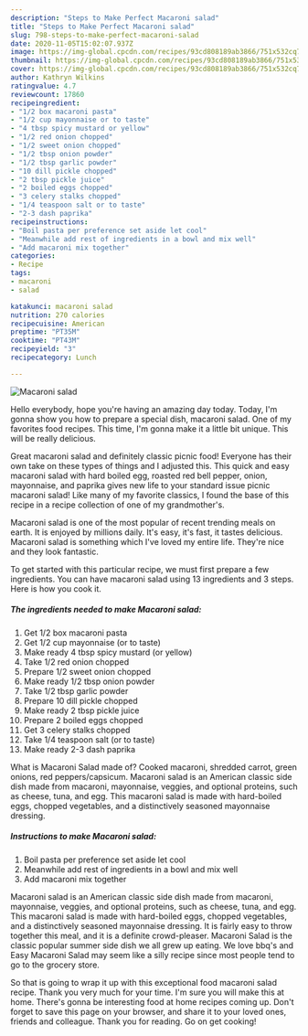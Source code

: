 ```yaml
---
description: "Steps to Make Perfect Macaroni salad"
title: "Steps to Make Perfect Macaroni salad"
slug: 798-steps-to-make-perfect-macaroni-salad
date: 2020-11-05T15:02:07.937Z
image: https://img-global.cpcdn.com/recipes/93cd808189ab3866/751x532cq70/macaroni-salad-recipe-main-photo.jpg
thumbnail: https://img-global.cpcdn.com/recipes/93cd808189ab3866/751x532cq70/macaroni-salad-recipe-main-photo.jpg
cover: https://img-global.cpcdn.com/recipes/93cd808189ab3866/751x532cq70/macaroni-salad-recipe-main-photo.jpg
author: Kathryn Wilkins
ratingvalue: 4.7
reviewcount: 17860
recipeingredient:
- "1/2 box macaroni pasta"
- "1/2 cup mayonnaise or to taste"
- "4 tbsp spicy mustard or yellow"
- "1/2 red onion chopped"
- "1/2 sweet onion chopped"
- "1/2 tbsp onion powder"
- "1/2 tbsp garlic powder"
- "10 dill pickle chopped"
- "2 tbsp pickle juice"
- "2 boiled eggs chopped"
- "3 celery stalks chopped"
- "1/4 teaspoon salt or to taste"
- "2-3 dash paprika"
recipeinstructions:
- "Boil pasta per preference set aside let cool"
- "Meanwhile add rest of ingredients in a bowl and mix well"
- "Add macaroni mix together"
categories:
- Recipe
tags:
- macaroni
- salad

katakunci: macaroni salad 
nutrition: 270 calories
recipecuisine: American
preptime: "PT35M"
cooktime: "PT43M"
recipeyield: "3"
recipecategory: Lunch

---
```



![Macaroni salad](https://img-global.cpcdn.com/recipes/93cd808189ab3866/751x532cq70/macaroni-salad-recipe-main-photo.jpg)

Hello everybody, hope you're having an amazing day today. Today, I'm gonna show you how to prepare a special dish, macaroni salad. One of my favorites food recipes. This time, I'm gonna make it a little bit unique. This will be really delicious.

Great macaroni salad and definitely classic picnic food! Everyone has their own take on these types of things and I adjusted this. This quick and easy macaroni salad with hard boiled egg, roasted red bell pepper, onion, mayonnaise, and paprika gives new life to your standard issue picnic macaroni salad! Like many of my favorite classics, I found the base of this recipe in a recipe collection of one of my grandmother&#39;s.

Macaroni salad is one of the most popular of recent trending meals on earth. It is enjoyed by millions daily. It's easy, it's fast, it tastes delicious. Macaroni salad is something which I've loved my entire life. They're nice and they look fantastic.


To get started with this particular recipe, we must first prepare a few ingredients. You can have macaroni salad using 13 ingredients and 3 steps. Here is how you cook it.

<!--inarticleads1-->

##### The ingredients needed to make Macaroni salad:

1. Get 1/2 box macaroni pasta
1. Get 1/2 cup mayonnaise (or to taste)
1. Make ready 4 tbsp spicy mustard (or yellow)
1. Take 1/2 red onion chopped
1. Prepare 1/2 sweet onion chopped
1. Make ready 1/2 tbsp onion powder
1. Take 1/2 tbsp garlic powder
1. Prepare 10 dill pickle chopped
1. Make ready 2 tbsp pickle juice
1. Prepare 2 boiled eggs chopped
1. Get 3 celery stalks chopped
1. Take 1/4 teaspoon salt (or to taste)
1. Make ready 2-3 dash paprika


What is Macaroni Salad made of? Cooked macaroni, shredded carrot, green onions, red peppers/capsicum. Macaroni salad is an American classic side dish made from macaroni, mayonnaise, veggies, and optional proteins, such as cheese, tuna, and egg. This macaroni salad is made with hard-boiled eggs, chopped vegetables, and a distinctively seasoned mayonnaise dressing. 

<!--inarticleads2-->

##### Instructions to make Macaroni salad:

1. Boil pasta per preference set aside let cool
1. Meanwhile add rest of ingredients in a bowl and mix well
1. Add macaroni mix together


Macaroni salad is an American classic side dish made from macaroni, mayonnaise, veggies, and optional proteins, such as cheese, tuna, and egg. This macaroni salad is made with hard-boiled eggs, chopped vegetables, and a distinctively seasoned mayonnaise dressing. It is fairly easy to throw together this meal, and it is a definite crowd-pleaser. Macaroni Salad is the classic popular summer side dish we all grew up eating. We love bbq&#39;s and Easy Macaroni Salad may seem like a silly recipe since most people tend to go to the grocery store. 

So that is going to wrap it up with this exceptional food macaroni salad recipe. Thank you very much for your time. I'm sure you will make this at home. There's gonna be interesting food at home recipes coming up. Don't forget to save this page on your browser, and share it to your loved ones, friends and colleague. Thank you for reading. Go on get cooking!
